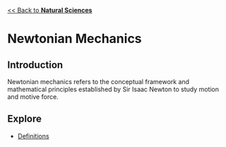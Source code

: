 [<< Back to **Natural Sciences**](https://pranav-gopalkrishna.github.io/natural-sciences)

# Newtonian Mechanics
## Introduction
Newtonian mechanics refers to the conceptual framework and mathematical principles established by Sir Isaac Newton to study motion and motive force.

## Explore
- [Definitions](https://pranav-gopalkrishna.github.io/natural-sciences/newtonian-mechanics/definitions.html)